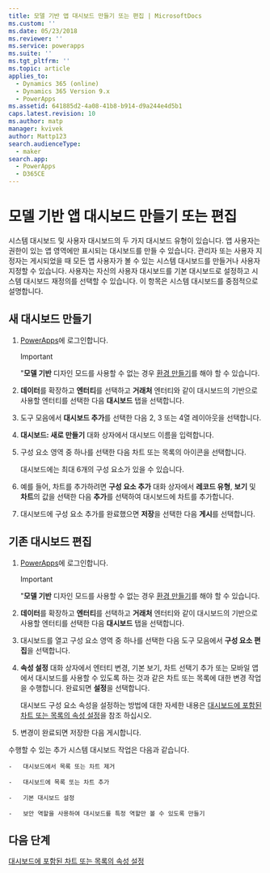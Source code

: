 ```yaml
---
title: 모델 기반 앱 대시보드 만들기 또는 편집 | MicrosoftDocs
ms.custom: ''
ms.date: 05/23/2018
ms.reviewer: ''
ms.service: powerapps
ms.suite: ''
ms.tgt_pltfrm: ''
ms.topic: article
applies_to:
  - Dynamics 365 (online)
  - Dynamics 365 Version 9.x
  - PowerApps
ms.assetid: 641885d2-4a08-41b8-b914-d9a244e4d5b1
caps.latest.revision: 10
ms.author: matp
manager: kvivek
author: Mattp123
search.audienceType:
  - maker
search.app:
  - PowerApps
  - D365CE
---
```

# <a name="create-or-edit-model-driven-app-dashboards"></a>모델 기반 앱 대시보드 만들기 또는 편집

시스템 대시보드 및 사용자 대시보드의 두 가지 대시보드 유형이 있습니다. 앱 사용자는 권한이 있는 앱 영역에만 표시되는 대시보드를 만들 수 있습니다. 관리자 또는 사용자 지정자는 게시되었을 때 모든 앱 사용자가 볼 수 있는 시스템 대시보드를 만들거나 사용자 지정할 수 있습니다. 사용자는 자신의 사용자 대시보드를 기본 대시보드로 설정하고 시스템 대시보드 재정의를 선택할 수 있습니다. 이 항목은 시스템 대시보드를 중점적으로 설명합니다.  
  
<a name="BKMK_createdashboard"></a>   
## <a name="create-a-new-dashboard"></a>새 대시보드 만들기  
  
1.  [PowerApps](https://web.powerapps.com/?utm_source=padocs&utm_medium=linkinadoc&utm_campaign=referralsfromdoc)에 로그인합니다.

    > [!IMPORTANT]
    > "**모델 기반** 디자인 모드를 사용할 수 없는 경우 [환경 만들기](https://docs.microsoft.com/powerapps/administrator/create-environment)를 해야 할 수 있습니다.   
  
2. **데이터**를 확장하고 **엔터티**를 선택하고 **거래처** 엔터티와 같이 대시보드의 기반으로 사용할 엔터티를 선택한 다음 **대시보드** 탭을 선택합니다. 

3. 도구 모음에서 **대시보드 추가**를 선택한 다음 2, 3 또는 4열 레이아웃을 선택합니다.  
  
4.  **대시보드: 새로 만들기** 대화 상자에서 대시보드 이름을 입력합니다.  
  
5.  구성 요소 영역 중 하나를 선택한 다음 차트 또는 목록의 아이콘을 선택합니다.  
  
     대시보드에는 최대 6개의 구성 요소가 있을 수 있습니다.  
  
6.  예를 들어, 차트를 추가하려면 **구성 요소 추가** 대화 상자에서 **레코드 유형**, **보기** 및 **차트**의 값을 선택한 다음 **추가**를 선택하여 대시보드에 차트를 추가합니다.  
  
7.  대시보드에 구성 요소 추가를 완료했으면 **저장**을 선택한 다음 **게시**를 선택합니다.  
  
<a name="BKMK_editdashboard"></a>   
## <a name="edit-an-existing-dashboard"></a>기존 대시보드 편집  
  
1. [PowerApps](https://web.powerapps.com/?utm_source=padocs&utm_medium=linkinadoc&utm_campaign=referralsfromdoc)에 로그인합니다.

    > [!IMPORTANT]
    > "**모델 기반** 디자인 모드를 사용할 수 없는 경우 [환경 만들기](https://docs.microsoft.com/powerapps/administrator/create-environment)를 해야 할 수 있습니다.    
  
2. **데이터**를 확장하고 **엔터티**를 선택하고 **거래처** 엔터티와 같이 대시보드의 기반으로 사용할 엔터티를 선택한 다음 **대시보드** 탭을 선택합니다.  

3. 대시보드를 열고 구성 요소 영역 중 하나를 선택한 다음 도구 모음에서 **구성 요소 편집**을 선택합니다.  
  
4.  **속성 설정** 대화 상자에서 엔터티 변경, 기본 보기, 차트 선택기 추가 또는 모바일 앱에서 대시보드를 사용할 수 있도록 하는 것과 같은 차트 또는 목록에 대한 변경 작업을 수행합니다. 완료되면 **설정**을 선택합니다.  
  
     대시보드 구성 요소 속성을 설정하는 방법에 대한 자세한 내용은 [대시보드에 포함된 차트 또는 목록의 속성 설정](set-properties-chart-list-included-dashboard.md)을 참조 하십시오.  
  
4.  변경이 완료되면 저장한 다음 게시합니다.  
  
 수행할 수 있는 추가 시스템 대시보드 작업은 다음과 같습니다.  
  
    -   대시보드에서 목록 또는 차트 제거  
  
    -   대시보드에 목록 또는 차트 추가  
  
    -   기본 대시보드 설정  
  
    -   보안 역할을 사용하여 대시보드를 특정 역할만 볼 수 있도록 만들기    
  
## <a name="next-steps"></a>다음 단계  
[대시보드에 포함된 차트 또는 목록의 속성 설정](set-properties-chart-list-included-dashboard.md)
